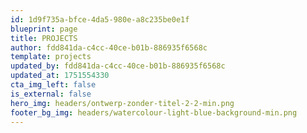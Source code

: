 ```yaml
---
id: 1d9f735a-bfce-4da5-980e-a8c235be0e1f
blueprint: page
title: PROJECTS
author: fdd841da-c4cc-40ce-b01b-886935f6568c
template: projects
updated_by: fdd841da-c4cc-40ce-b01b-886935f6568c
updated_at: 1751554330
cta_img_left: false
is_external: false
hero_img: headers/ontwerp-zonder-titel-2-2-min.png
footer_bg_img: headers/watercolour-light-blue-background-min.png
---
```

